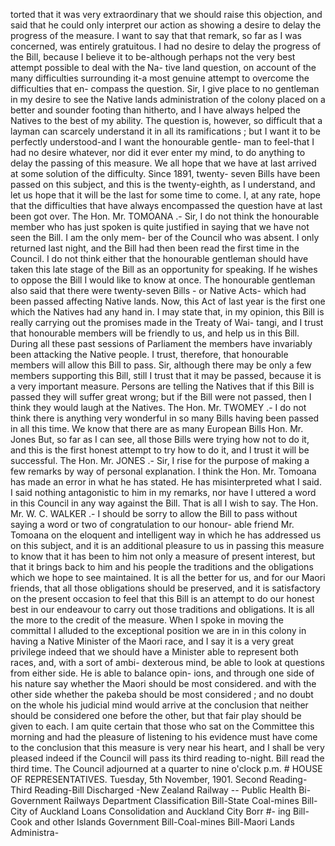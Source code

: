 torted that it was very extraordinary that we should raise this objection, and said that he could only interpret our action as showing a desire to delay the progress of the measure. I want to say that that remark, so far as I was concerned, was entirely gratuitous. I had no desire to delay the progress of the Bill, because I believe it to be-although perhaps not the very best attempt possible to deal with the Na- tive land question, on account of the many difficulties surrounding it-a most genuine attempt to overcome the difficulties that en- compass the question. Sir, I give place to no gentleman in my desire to see the Native lands administration of the colony placed on a better and sounder footing than hitherto, and I have always helped the Natives to the best of my ability. The question is, however, so difficult that a layman can scarcely understand it in all its ramifications ; but I want it to be perfectly understood-and I want the honourable gentle- man to feel-that I had no desire whatever, nor did it ever enter my mind, to do anything to delay the passing of this measure. We all hope that we have at last arrived at some solution of the difficulty. Since 1891, twenty- seven Bills have been passed on this subject, and this is the twenty-eighth, as I understand, and let us hope that it will be the last for some time to come. I, at any rate, hope that the difficulties that have always encompassed the question have at last been got over. The Hon. Mr. TOMOANA .- Sir, I do not think the honourable member who has just spoken is quite justified in saying that we have not seen the Bill. I am the only mem- ber of the Council who was absent. I only returned last night, and the Bill had then been read the first time in the Council. I do not think either that the honourable gentleman should have taken this late stage of the Bill as an opportunity for speaking. If he wishes to oppose the Bill I would like to know at once. The honourable gentleman also said that there were twenty-seven Bills - or Native Acts- which had been passed affecting Native lands. Now, this Act of last year is the first one which the Natives had any hand in. I may state that, in my opinion, this Bill is really carrying out the promises made in the Treaty of Wai- tangi, and I trust that honourable members will be friendly to us, and help us in this Bill. During all these past sessions of Parliament the members have invariably been attacking the Native people. I trust, therefore, that honourable members will allow this Bill to pass. Sir, although there may be only a few members supporting this Bill, still I trust that it may be passed, because it is a very important measure. Persons are telling the Natives that if this Bill is passed they will suffer great wrong; but if the Bill were not passed, then I think they would laugh at the Natives. The Hon. Mr. TWOMEY .- I do not think there is anything very wonderful in so many Bills having been passed in all this time. We know that there are as many European Bills Hon. Mr. Jones But, so far as I can see, all those Bills were trying how not to do it, and this is the first honest attempt to try how to do it, and I trust it will be successful. The Hon. Mr. JONES .- Sir, I rise for the purpose of making a few remarks by way of personal explanation. I think the Hon. Mr. Tomoana has made an error in what he has stated. He has misinterpreted what I said. I said nothing antagonistic to him in my remarks, nor have I uttered a word in this Council in any way against the Bill. That is all I wish to say. The Hon. Mr. W. C. WALKER .- I should be sorry to allow the Bill to pass without saying a word or two of congratulation to our honour- able friend Mr. Tomoana on the eloquent and intelligent way in which he has addressed us on this subject, and it is an additional pleasure to us in passing this measure to know that it has been to him not only a measure of present interest, but that it brings back to him and his people the traditions and the obligations which we hope to see maintained. It is all the better for us, and for our Maori friends, that all those obligations should be preserved, and it is satisfactory on the present occasion to feel that this Bill is an attempt to do our honest best in our endeavour to carry out those traditions and obligations. It is all the more to the credit of the measure. When I spoke in moving the committal I alluded to the exceptional position we are in in this colony in having a Native Minister of the Maori race, and I say it is a very great privilege indeed that we should have a Minister able to represent both races, and, with a sort of ambi- dexterous mind, be able to look at questions from either side. He is able to balance opin- ions, and through one side of his nature say whether the Maori should be most considered. and with the other side whether the pakeba should be most considered ; and no doubt on the whole his judicial mind would arrive at the conclusion that neither should be considered one before the other, but that fair play should be given to each. I am quite certain that those who sat on the Committee this morning and had the pleasure of listening to his evidence must have come to the conclusion that this measure is very near his heart, and I shall be very pleased indeed if the Council will pass its third reading to-night. Bill read the third time. The Council adjourned at a quarter to nine o'clock p.m. # HOUSE OF REPRESENTATIVES. Tuesday, 5th November, 1901. Second Reading-Third Reading-Bill Discharged -New Zealand Railway -- Public Health Bi- Government Railways Department Classification Bill-State Coal-mines Bill-City of Auckland Loans Consolidation and Auckland City Borr #- ing Bill-Cook and other Islands Government Bill-Coal-mines Bill-Maori Lands Administra- 